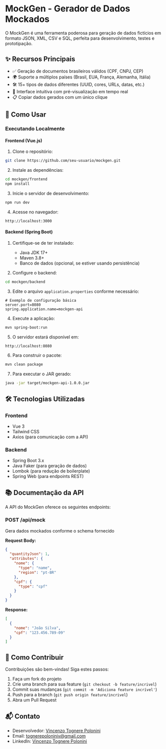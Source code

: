 
# MockGen - Gerador de Dados Mockados

O MockGen é uma ferramenta poderosa para geração de dados fictícios em formato JSON, XML, CSV e SQL, perfeita para desenvolvimento, testes e prototipação.

## ✨ Recursos Principais

- ✅ Geração de documentos brasileiros válidos (CPF, CNPJ, CEP)
- 🌍 Suporte a múltiplos países (Brasil, EUA, França, Alemanha, Itália)
- 🛠 15+ tipos de dados diferentes (UUID, cores, URLs, datas, etc.)
- 🔄 Interface intuitiva com pré-visualização em tempo real
- 📋 Copiar dados gerados com um único clique

## 🚀 Como Usar

### Executando Localmente

#### Frontend (Vue.js)
1. Clone o repositório:
```bash
git clone https://github.com/seu-usuario/mockgen.git
```

2. Instale as dependências:
```bash
cd mockgen/frontend
npm install
```

3. Inicie o servidor de desenvolvimento:
```bash
npm run dev
```

4. Acesse no navegador:
```
http://localhost:3000
```

#### Backend (Spring Boot)
1. Certifique-se de ter instalado:
   - Java JDK 17+
   - Maven 3.8+
   - Banco de dados (opcional, se estiver usando persistência)

2. Configure o backend:
```bash
cd mockgen/backend
```

3. Edite o arquivo `application.properties` conforme necessário:
```properties
# Exemplo de configuração básica
server.port=8080
spring.application.name=mockgen-api
```

4. Execute a aplicação:
```bash
mvn spring-boot:run
```

5. O servidor estará disponível em:
```
http://localhost:8080
```

6. Para construir o pacote:
```bash
mvn clean package
```

7. Para executar o JAR gerado:
```bash
java -jar target/mockgen-api-1.0.0.jar
```

## 🛠 Tecnologias Utilizadas

### Frontend
- Vue 3
- Tailwind CSS
- Axios (para comunicação com a API)

### Backend
- Spring Boot 3.x
- Java Faker (para geração de dados)
- Lombok (para redução de boilerplate)
- Spring Web (para endpoints REST)

## 📚 Documentação da API

A API do MockGen oferece os seguintes endpoints:

### POST /api/mock
Gera dados mockados conforme o schema fornecido

**Request Body:**
```json
{
  "quantityJson": 1,
  "attributes": {
    "nome": {
      "type": "name",
      "region": "pt-BR"
    },
    "cpf": {
      "type": "cpf"
    }
  }
}
```

**Response:**
```json
[
  {
    "nome": "João Silva",
    "cpf": "123.456.789-09"
  }
]
```



## 🤝 Como Contribuir

Contribuições são bem-vindas! Siga estes passos:

1. Faça um fork do projeto
2. Crie uma branch para sua feature (`git checkout -b feature/incrivel`)
3. Commit suas mudanças (`git commit -m 'Adiciona feature incrível'`)
4. Push para a branch (`git push origin feature/incrivel`)
5. Abra um Pull Request

## 📬 Contato

- Desenvolvedor: [Vincenzo Tognere Polonini](https://github.com/Prog-Vinsu)
- Email: tognerepoloniniv@gmail.com
- LinkedIn: [Vincenzo Tognere Polonini](https://www.linkedin.com/in/vincenzo-tognere-polonini/)

